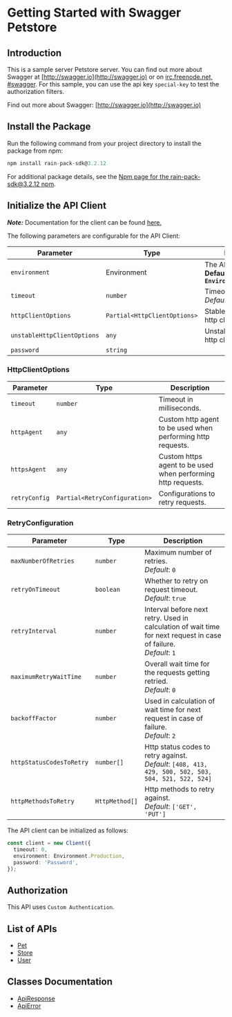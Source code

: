 
# Getting Started with Swagger Petstore

## Introduction

This is a sample server Petstore server.  You can find out more about Swagger at [http://swagger.io](http://swagger.io) or on [irc.freenode.net, #swagger](http://swagger.io/irc/).  For this sample, you can use the api key `special-key` to test the authorization filters.

Find out more about Swagger: [http://swagger.io](http://swagger.io)

## Install the Package

Run the following command from your project directory to install the package from npm:

```ts
npm install rain-pack-sdk@3.2.12
```

For additional package details, see the [Npm page for the rain-pack-sdk@3.2.12  npm](https://www.npmjs.com/package/rain-pack-sdk/v/3.2.12).

## Initialize the API Client

**_Note:_** Documentation for the client can be found [here.](https://www.github.com/Syed-Subtain/rain-pack-js-sdk/tree/3.2.12/doc/client.md)

The following parameters are configurable for the API Client:

| Parameter | Type | Description |
|  --- | --- | --- |
| `environment` | Environment | The API environment. <br> **Default: `Environment.Production`** |
| `timeout` | `number` | Timeout for API calls.<br>*Default*: `0` |
| `httpClientOptions` | `Partial<HttpClientOptions>` | Stable configurable http client options. |
| `unstableHttpClientOptions` | `any` | Unstable configurable http client options. |
| `password` | `string` |  |

### HttpClientOptions

| Parameter | Type | Description |
|  --- | --- | --- |
| `timeout` | `number` | Timeout in milliseconds. |
| `httpAgent` | `any` | Custom http agent to be used when performing http requests. |
| `httpsAgent` | `any` | Custom https agent to be used when performing http requests. |
| `retryConfig` | `Partial<RetryConfiguration>` | Configurations to retry requests. |

### RetryConfiguration

| Parameter | Type | Description |
|  --- | --- | --- |
| `maxNumberOfRetries` | `number` | Maximum number of retries. <br> *Default*: `0` |
| `retryOnTimeout` | `boolean` | Whether to retry on request timeout. <br> *Default*: `true` |
| `retryInterval` | `number` | Interval before next retry. Used in calculation of wait time for next request in case of failure. <br> *Default*: `1` |
| `maximumRetryWaitTime` | `number` | Overall wait time for the requests getting retried. <br> *Default*: `0` |
| `backoffFactor` | `number` | Used in calculation of wait time for next request in case of failure. <br> *Default*: `2` |
| `httpStatusCodesToRetry` | `number[]` | Http status codes to retry against. <br> *Default*: `[408, 413, 429, 500, 502, 503, 504, 521, 522, 524]` |
| `httpMethodsToRetry` | `HttpMethod[]` | Http methods to retry against. <br> *Default*: `['GET', 'PUT']` |

The API client can be initialized as follows:

```ts
const client = new Client({
  timeout: 0,
  environment: Environment.Production,
  password: 'Password',
});
```

## Authorization

This API uses `Custom Authentication`.

## List of APIs

* [Pet](https://www.github.com/Syed-Subtain/rain-pack-js-sdk/tree/3.2.12/doc/controllers/pet.md)
* [Store](https://www.github.com/Syed-Subtain/rain-pack-js-sdk/tree/3.2.12/doc/controllers/store.md)
* [User](https://www.github.com/Syed-Subtain/rain-pack-js-sdk/tree/3.2.12/doc/controllers/user.md)

## Classes Documentation

* [ApiResponse](https://www.github.com/Syed-Subtain/rain-pack-js-sdk/tree/3.2.12/doc/api-response.md)
* [ApiError](https://www.github.com/Syed-Subtain/rain-pack-js-sdk/tree/3.2.12/doc/api-error.md)


